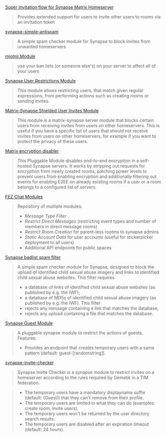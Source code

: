 [Super Invitation flow for Synapse Matrix Homeserver](https://github.com/acterglobal/synapse-super-invites)
> Provides extended support for users to invite other users to rooms via an invitation token

[synapse-simple-antispam](https://github.com/t2bot/synapse-simple-antispam)
> A simple spam checker module for Synapse to block invites from unwanted homeservers

[mjolnir.Module](https://github.com/matrix-org/mjolnir/blob/main/docs/synapse_module.md)
> use your ban lists (or someone else's) on your server to affect all of your users

[Synapse User Restrictions Module](https://github.com/matrix-org/synapse-user-restrictions)
> This module allows restricting users, that match given regular expressions, from performing actions such as creating rooms or sending invites.

[Matrix-Synapse Shielded User Invites Module](https://github.com/lovelaced/synapse-mayinvite)
> This module is a matrix-synapse server module that blocks certain users from receiving invites from users on other homeservers. This is useful if you have a specific list of users that should not receive invites from users on other homeservers, for example if you want to protect the privacy of these users.

[Matrix encryption disabler](https://github.com/digitalentity/matrix_encryption_disabler)
> This Pluggable Module disables end-to-end encryption in a self-hosted Synapse servers. It works by stripping out requests for encryption from newly created rooms, patching power levels to prevent users from enabling encryption and additionally filtering out events for enabling E2EE on already existing rooms if a user or a room belongs to a configured list of servers.

[FEZ Chat Modules](https://heptapod.host/intevation/fac/synapse-modules)
> Repository of multiple modules:
> * *Message Type Filter*
> * *Restrict Direct Messages* (restricting event types and number of members in direct message rooms)
> * *Restrict Room Creation* for parent-less rootms to synapse admins
> * *Static Account Data* for user accounts (useful for stickerpicker deployment to all users)
> * Additional API endpoints for public spaces

[Synapse badlist spam filter](https://github.com/matrix-org/synapse-spamcheck-badlist/)
> A simple spam checker module for Synapse, designed to block the upload of identified child sexual abuse imagery and links to identified child sexual abuse websites.
> This filter requires
> * a database of links of identified child sexual abuse websites (as published by e.g. the IWF);
> * a database of MD5s of identified child sexual abuse imagery (as published by e.g. the IWF).
> This filter
> * rejects any message containing a link that matches the database;
> * rejects any upload containing a file that matches the database.

[Synapse Guest Module](https://github.com/nordeck/element-web-modules/blob/main/packages/synapse-guest-module/README.md)
> A pluggable synapse module to restrict the actions of guests.
> Features:
> * Provides an endpoint that creates temporary users with a same pattern (default: guest-[randomstring]).

[synapse-invite-checker](https://github.com/famedly/synapse-invite-checker)
> Synapse Invite Checker is a synapse module to restrict invites on a homeserver according to the rules required by Gematik in a TIM federation.

> * The temporary users have a mandatory displayname suffix (default:  (Guest)) that they can't remove from their profile.
> * The temporary users are limited in what they can do (examples: create room, invite users).
> * The temporary users won't be returned by the user directory search results.
> * The temporary users are disabled after an expiration timeout (default: 24 hours).
